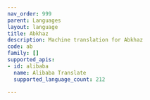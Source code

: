 ```yaml
---
nav_order: 999
parent: Languages
layout: language
title: Abkhaz
description: Machine translation for Abkhaz
code: ab
family: []
supported_apis:
- id: alibaba
  name: Alibaba Translate
  supported_language_count: 212

---
```


